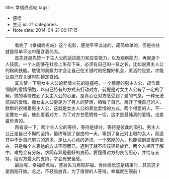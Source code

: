 title: 幸福终点站
tags:
  - 感悟
  - 生活
id: 21
categories:
  - Note
date: 2014-04-21 00:17:15
---

<div style="font-size: 14px;"><span style="padding-left: 30px;">看完了《幸福终点站》这个电影，感觉平平淡淡的，简简单单的，但是往往就是简单平淡中蕴含着伟大。</span></div>
<div style="font-size: 14px;"><span style="padding-left: 30px;">首先还是先赞一下主人公的适应能力和应变能力，以及观察能力，再就是个人技能。一个人能够在社会上生存下来，必须有自己的一技之长，比如说男主人公的粉刷技能。敏锐的洞察力才会让自己在关键时刻把握好机会，灵活的应变，才能让自己在关键时刻镇定自如。</span></div>
<div style="font-size: 14px;"><span style="padding-left: 30px;">其次赞一下男女主人公的爱情火花的碰撞吧，一个憨厚的男主人公，却含着细腻的爱情细胞，以自己特有的方式去打动对方，前提是对女主人公有了一定的了解。做的事情做到了女主人公的心里，是真心让对方感受到了爱的气息，一种无法抗拒的爱情。而女主人公更是为了男人的梦想，牺牲了自己，离开了懂自己的人，默默的祝福着男主人公，这就是女主人公的表达爱情的方式。两个相爱的人，不一定要在一起，彼此爱着对方，为了对方甘愿牺牲一切，这才是最纯真的爱情，也是最珍贵的。</span></div>
<div style="font-size: 14px;"><span style="padding-left: 30px;">再者谈一下，两个主人公的等待，等待是缘分，等待是彼此的吸引。男主人公正是自己不懈的坚持，最终等到了自由的一天，等到了自己对上眼的女人，而这其中不乏自己努力的追求，是让人心动的追求。一个憨厚的人，也能做到浪漫的表白，只是每个人表达的方式不同而已。遇到了就不应该轻易放弃，两个人相互了解中，难免会有分歧，求同存异是最好的良药。要懂得对方的良苦用心，并给与支持，给对方最大的支持，才会有安全感。</span></div>
<div style="font-size: 14px;"><span style="padding-left: 30px;">最后呢，幸福终点站，塞翁失马焉知非福。当你感觉这是结束时，其实这才是刚刚开始。总之，不轻易放弃，为了值得的人等待，幸福就在眼前！</span></div>
